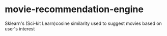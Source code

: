 # movie-recommendation-engine
Sklearn's (Sci-kit Learn)cosine similarity used to suggest movies based on user's interest
